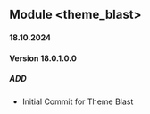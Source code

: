 ## Module <theme_blast>

#### 18.10.2024
#### Version 18.0.1.0.0
##### ADD
- Initial Commit for Theme Blast 
